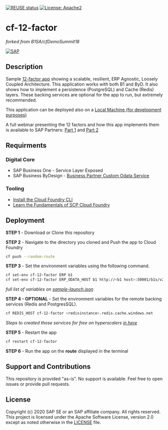 [![REUSE status](https://api.reuse.software/badge/github.com/SAP-samples/scp-cf-12-factor)](https://api.reuse.software/info/github.com/SAP-samples/scp-cf-12-factor)
[![License: Apache2](https://img.shields.io/badge/License-Apache2-green.svg)](https://opensource.org/licenses/Apache-2.0)

# cf-12-factor
_forked from B1SA/cfDemoSummit18_

[![SAP](https://i.imgur.com/kkQTp3m.png)](https://cloudplatform.sap.com)

## Description  
Sample [12-factor app](https://12factor.net/) showing a scalable, resilient, ERP Agnostic, Loosely Coupled Architecture. This application works with both B1 and ByD.
It also shows how to implement a persistence (PostgreSQL) and Cache (Redis) layers. These backing services are optional for the app to run, but extremely recommended.

This application can be deployed also on a [Local Machine (for development purposes)](README-local.md)

A full webinar presenting the 12 factors and how this app implements them is available to SAP Partners: [Part 1](https://dam.sap.com/mac/app/p/video/asset/preview/MeesDe4?ltr=v&) and [Part 2](https://dam.sap.com/mac/app/p/video/asset/preview/eFVVjpn?)

## Requirments
### Digital Core
* SAP Business One - Service Layer Exposed
* SAP Business ByDesign - [Business Partner Custom Odata Service](https://github.com/SAP-samples/byd-api-samples/blob/master/Custom%20OData%20Services/khbusinesspartner.xml)

### Tooling
*  [Install the Cloud Foundry CLI](https://developers.sap.com/tutorials/cp-cf-download-cli.html)
*  [Learn the Fundamentals of SCP Cloud Foundry](https://developers.sap.com/tutorials/cp-cf-fundamentals.html)

## Deployment
**STEP 1** - Download or Clone this repository

**STEP 2** - Navigate to the directory you cloned and Push the app to Cloud Foundry
```bash
cf push --random-route
```
**STEP 3** - Set the environment variables using the following command. 
```bash
cf set-env cf-12-factor ERP b1
cf set-env cf-12-factor ERP_ODATA_HOST b1 http://<b1 host>:50001/b1s/v2
```
  _full list of variables on [sample-launch.json](sample-launch.json)_

**STEP 4 - OPTIONAL** - Set the environment variables for the remote backing services (Redis and PostgresSQL).
```bash
cf REDIS_HOST cf-12-factor <redisinstance>.redis.cache.windows.net
```
_Steps to created those services for free on hyperscalers [in here](HandsOn_cf12factors_guide.pdf)_

**STEP 5** - Restart the app
```bash
cf restart cf-12-factor
```

**STEP 6** - Run the app on the **route** displayed in the terminal

## Support and Contributions
This repository is provided "as-is". No support is available. Feel free to open issues or provide pull requests.

## License
Copyright (c) 2020 SAP SE or an SAP affiliate company. All rights reserved. This project is licensed under the Apache Software License, version 2.0 except as noted otherwise in the [LICENSE](LICENSES/Apache-2.0.txt) file.
